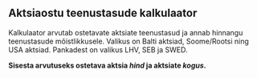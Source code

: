 ## Aktsiaostu teenustasude kalkulaator

Kalkulaator arvutab ostetavate aktsiate teenustasud ja annab hinnangu teenustasude mõistlikkusele.
Valikus on Balti aktsiad, Soome/Rootsi ning USA aktsiad.
Pankadest on valikus LHV, SEB ja SWED.

**Sisesta arvutuseks ostetava aktsia *hind* ja aktsiate *kogus*.**